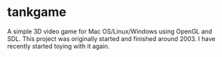 # tankgame
A simple 3D video game for Mac OS/Linux/Windows using OpenGL and SDL. This project was originally started and finished around 2003. I have recently started toying with it again.
